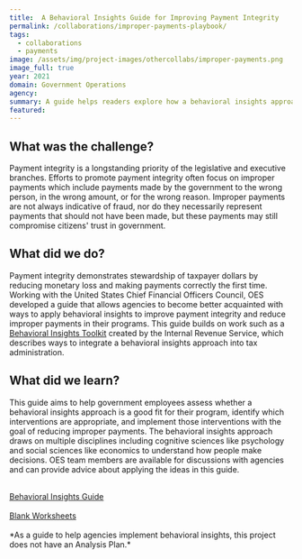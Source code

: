 ```yaml
---
title:  A Behavioral Insights Guide for Improving Payment Integrity
permalink: /collaborations/improper-payments-playbook/
tags:
  - collaborations
  - payments
image: /assets/img/project-images/othercollabs/improper-payments.png
image_full: true
year: 2021
domain: Government Operations
agency: 
summary: A guide helps readers explore how a behavioral insights approach can reduce improper payments.
featured: 
---
```

## What was the challenge?

Payment integrity is a longstanding priority of the legislative and executive branches. Efforts to promote payment integrity often focus on improper payments which include payments made by the government to the wrong person, in the wrong amount, or for the wrong reason. Improper payments are not always indicative of fraud, nor do they necessarily represent payments that should not have been made, but these payments may still compromise citizens' trust in government. 

## What did we do?

Payment integrity demonstrates stewardship of taxpayer dollars by reducing monetary loss and making payments correctly the first time. Working with the United States Chief Financial Officers Council, OES developed a guide that allows agencies to become better acquainted with ways to apply behavioral insights to improve payment integrity and reduce improper payments in their programs. This guide builds on work such as a <a href="https://www.irs.gov/pub/irs-soi/17rpirsbehavioralinsights.pdf" target="_blank">Behavioral Insights Toolkit</a> created by the Internal Revenue Service, which describes ways to integrate a behavioral insights approach into tax administration. 

## What did we learn?

This guide aims to help government employees assess whether a behavioral insights approach is a good fit for their program, identify which interventions are appropriate, and implement those interventions with the goal of reducing improper payments.  The behavioral insights approach draws on multiple disciplines including cognitive sciences like psychology and social sciences like economics to understand how people make decisions. OES team members are available for discussions with agencies and can provide advice about applying the ideas in this guide. 

<br>
<a class="usa-button" href="https://oes.gsa.gov/assets/publications/BIGuide-for-Improving-Payment-Integrity-final.pdf" target="_blank">Behavioral Insights Guide</a>
<br><br>
<a class="usa-button" href="https://oes.gsa.gov/assets/publications/BIGuide-for-Improving-Payment-Integrity-worksheets.pdf" target="_blank">Blank Worksheets</a>
<br><br>
*As a guide to help agencies implement behavioral insights, this project does not have an Analysis Plan.* 
